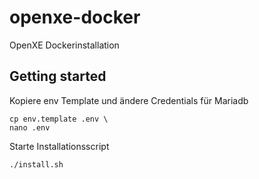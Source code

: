 # openxe-docker
OpenXE Dockerinstallation

## Getting started

Kopiere env Template und ändere Credentials für Mariadb

~~~
cp env.template .env \
nano .env
~~~


Starte Installationsscript

~~~
./install.sh
~~~

